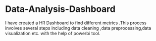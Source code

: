 # Data-Analysis-Dashboard
I have created a HR Dashboard to find different metrics .This process involves several steps including data cleaning ,data preprocessing,data visualization etc. with the help of powerbi tool.
